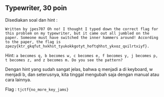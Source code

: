 ## Typewriter, 30 poin ##

Disediakan soal dan hint :

`Written by jpes707 Oh no! I thought I typed down the correct flag for this problem on my typewriter, but it came out all jumbled on the paper. Someone must have switched the inner hammers around! According to the paper, the flag is zpezy{ktr_gkqfut_hxkhst_tyukokkgotyt_hoftqhhst_ykxoz_qxilrtxiyf}.`

Hint: 
`a becomes q, b becomes w, c becomes e, f becomes y, j becomes p, t becomes z, and z becomes m. Do you see the pattern?`


Dengan hint yang sudah sangat jelas, bahwa q menjadi a di keyboard, w menjadi b, dan seterusnya, kita tinggal mengubah saja dengan manual atau cara lainnya.

Flag : `tjctf{no_more_key_jams}`
